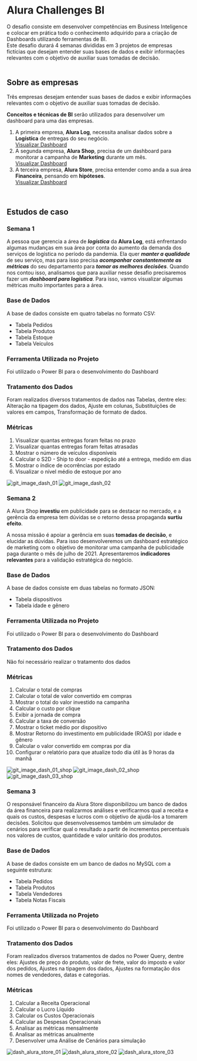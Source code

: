 <h1 align="left"> Alura Challenges BI </h1>
<div align="left"> O desafio consiste em desenvolver competências em Business Inteligence e colocar em prática todo o conhecimento adquirido para a criação de Dashboards utilizando ferramentas de BI. <br>
Este desafio durará 4 semanas divididas em 3 projetos de empresas fictícias que desejam entender suas bases de dados e exibir informações relevantes com o objetivo de auxiliar suas tomadas de decisão.</div>
<br>
<h2> Sobre as empresas </h2>
  <p> Três empresas desejam entender suas bases de dados e exibir informações relevantes com o objetivo de auxiliar suas tomadas de decisão. </p>

  <p> <b>Conceitos e técnicas de BI</b> serão utilizados para desenvolver um dashboard para uma das empresas. </p>
  <p>
    <ol>
      <li> A primeira empresa, <b>Alura Log</b>, necessita analisar dados sobre a <b>Logística</b> de entregas do seu negócio. </li> <a href="https://app.powerbi.com/view?r=eyJrIjoiZDE5ZDkzZjItYTEzOS00OTUwLTg0MGItNjdlOTdiYjg5NDNmIiwidCI6IjRmYmUwOTk5LTcxNTQtNDVjOC1hYWJhLTQ3NzBiYTZjM2RmMSJ9&pageName=ReportSection" target="_blank"> Visualizar Dashboard </a> 
      <li> A segunda empresa, <b>Alura Shop</b>, precisa de um dashboard para monitorar a campanha de <b>Marketing</b> durante um mês. </li><a href="https://app.powerbi.com/view?r=eyJrIjoiNDcyZTI4MTEtOGM0Yi00MmM2LTg5NDgtYzQ2YmRiMWEyZmY3IiwidCI6IjRmYmUwOTk5LTcxNTQtNDVjOC1hYWJhLTQ3NzBiYTZjM2RmMSJ9&pageName=ReportSection3acb1640c63bbe22ab3c" target="_blank"> Visualizar Dashboard </a> 
      <li> A terceira empresa, <b>Alura Store</b>, precisa entender como anda a sua área <b>Financeira</b>, pensando em <b>hipóteses</b>. </li><a href="https://app.powerbi.com/view?r=eyJrIjoiZDk5Mzg4ODMtMTM5Ny00NzE1LTkwMTAtZDkyZjEzODkwZTVmIiwidCI6IjRmYmUwOTk5LTcxNTQtNDVjOC1hYWJhLTQ3NzBiYTZjM2RmMSJ9"> Visualizar Dashboard</a>
    </ol>
  </p>
<br>
<h2> Estudos de caso </h2>

  <h3> Semana 1 </h3>
  <p> A pessoa que gerencia a área de <i><b>logística</b></i> da <b>Alura Log</b>, está enfrentando algumas mudanças em sua área por conta do aumento da demanda dos serviços de logística no período da pandemia. Ela quer <i><b>manter a qualidade</b></i> de seu serviço, mas para isso precisa <i><b>acompanhar constantemente as métricas</b></i> do seu departamento para <i><b>tomar as melhores decisões</b></i>. Quando nos contou isso, analisamos que para auxiliar nesse desafio precisaremos fazer um <i><b>dashboard para logística</b></i>. Para isso, vamos visualizar algumas métricas muito importantes para a área. </p>

<h3>Base de Dados</h3>
<p>A base de dados consiste em quatro tabelas no formato CSV:</p>

<ul>
<li>Tabela Pedidos
<li>Tabela Produtos
<li>Tabela Estoque
<li>Tabela Veículos  
</ul>

<h3>Ferramenta Utilizada no Projeto</h3>
<p>Foi utilizado o Power BI para o desenvolvimento do Dashboard</p>


<h3>Tratamento dos Dados</h3>
<p>Foram realizados diversos tratamentos de dados nas Tabelas, dentre eles: Alteração na tipagem dos dados, Ajuste em colunas, Substituições de valores em campos, Transformação de formato de dados.</p>

<h3>Métricas</h3>



<p>
     <ol>
      <li> Visualizar quantas entregas foram feitas no prazo </li>
      <li> Visualizar quantas entregas foram feitas atrasadas </li>
      <li> Mostrar o número de veículos disponíveis</li>
      <li> Calcular o S2D - Ship to door - expedição até a entrega, medido em dias</li>
         <li> Mostrar o índice de ocorrências por estado</li>
         <li> Visualizar o nível médio de estoque por ano</li>      
    </ol>
 </p>
 
![git_image_dash_01](https://user-images.githubusercontent.com/89219460/133655983-0fadfed3-124a-4737-9609-61ec80bc9178.png)
![git_image_dash_02](https://user-images.githubusercontent.com/89219460/133656464-061ed459-d2eb-4d4b-8187-3e7701e001f1.png)

  <h3> Semana 2</h3>
  <p> A Alura Shop <b>investiu</b> em publicidade para se destacar no mercado, e a gerência da empresa tem dúvidas se o retorno dessa propaganda <b>surtiu efeito</b>.

  A nossa missão é apoiar a gerência em suas <b>tomadas de decisão</b>, e elucidar as dúvidas. Para isso desenvolveremos um dashboard estratégico de marketing com o objetivo de monitorar uma campanha de publicidade paga durante o mês de julho de 2021. Apresentaremos <b>indicadores relevantes</b> para a validação estratégica do negócio.
</p>
<h3>Base de Dados</h3>
<p>A base de dados consiste em duas tabelas no formato JSON:</p>

<ul>
<li>Tabela dispositivos
<li>Tabela idade e gênero
</ul>

<h3>Ferramenta Utilizada no Projeto</h3>
<p>Foi utilizado o Power BI para o desenvolvimento do Dashboard</p>


<h3>Tratamento dos Dados</h3>
<p>Não foi necessário realizar o tratamento dos dados</p>

<h3>Métricas</h3>


<p>
     <ol>
      <li> Calcular o total de compras </li>
      <li> Calcular o total de valor convertido em compras </li>
      <li> Mostrar o total do valor investido na campanha</li>
      <li> Calcular o custo por clique</li>
      <li> Exibir a jornada de compra</li>
      <li> Calcular a taxa de conversão</li>
      <li> Mostrar o ticket médio por dispositivo</li>
      <li> Mostrar Retorno do investimento em publicidade (ROAS) por idade e gênero</li>
      <li> Calcular o valor convertido em compras por dia</li>
      <li> Configurar o relatório para que atualize todo dia útil às 9 horas da manhã</li>
    </ol>
 </p>



![git_image_dash_01_shop](https://user-images.githubusercontent.com/89219460/133665220-c426f463-d4f8-4b1b-867c-68feabc5a4c2.png)
![git_image_dash_02_shop](https://user-images.githubusercontent.com/89219460/133665326-d883a05c-274e-4a6d-a705-1561525edc6e.png)
![git_image_dash_03_shop](https://user-images.githubusercontent.com/89219460/133665386-bb219574-f959-457f-a193-119f23237917.png)

<h3> Semana 3</h3>
  <p> O responsável financeiro da Alura Store disponibilizou um banco de dados da área financeira para realizarmos análises e verificarmos qual a receita e quais os custos, despesas e lucros com o objetivo de ajudá-los a tomarem decisões. Solicitou que desenvolvessemos também um simulador de cenários para verificar qual o resultado a partir de incrementos percentuais nos valores de custos, quantidade e valor unitário dos produtos.
</p>
<h3>Base de Dados</h3>
<p>A base de dados consiste em um banco de dados no MySQL com a seguinte estrutura:</p>

<ul>
<li>Tabela Pedidos
<li>Tabela Produtos
<li>Tabela Vendedores
<li>Tabela Notas Fiscais
</ul>

<h3>Ferramenta Utilizada no Projeto</h3>
<p>Foi utilizado o Power BI para o desenvolvimento do Dashboard</p>


<h3>Tratamento dos Dados</h3>
<p>Foram realizados diversos tratamentos de dados no Power Query, dentre eles: Ajustes de preço do produto, valor de frete, valor do imposto e valor dos pedidos, Ajustes na tipagem dos dados, Ajustes na formatação dos nomes de vendedores, datas e categorias. </p>

<h3>Métricas</h3>


<p>
     <ol>
      <li> Calcular a Receita Operacional </li>
      <li> Calcular o Lucro Líquido </li>
      <li> Calcular os Custos Operacionais</li>
      <li> Calcular as Despesas Operacionais</li>
      <li> Analisar as métricas mensalmente</li>
      <li> Analisar as métricas anualmente</li>
      <li> Desenvolver uma Análise de Cenários para simulação</li>
     </ol>
 </p>
 
 
 
![dash_alura_store_01](https://user-images.githubusercontent.com/89219460/134578210-8764d8de-10e0-4e0a-882a-20513ef005e2.png)
![dash_alura_store_02](https://user-images.githubusercontent.com/89219460/134578464-89a44121-938e-471e-ad1f-fdf81956dd99.png)
![dash_alura_store_03](https://user-images.githubusercontent.com/89219460/134578470-6bfb7676-0801-470c-99cc-b3653332c2a0.png)




 

